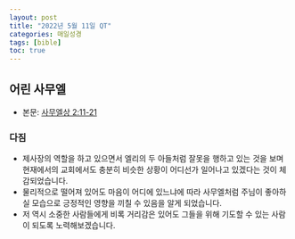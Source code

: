```yaml
---
layout: post
title: "2022년 5월 11일 QT"
categories: 매일성경
tags: [bible]
toc: true
---
```


## 어린 사무엘
- 본문: [사무엘상 2:11-21](https://www.bskorea.or.kr/bible/korbibReadpage.php?version=SAENEW&book=1sa&chap=2&sec=11&cVersion=&fontSize=15px&fontWeight=normal#focus)


### 다짐
- 제사장의 역할을 하고 있으면서 엘리의 두 아들처럼 잘못을 행하고 있는 것을 보며 현재에서의 교회에서도 충분히 비슷한 상황이 어디선가 일어나고 있겠다는 것이 체감되었습니다.
- 물리적으로 떨어져 있어도 마음이 어디에 있느냐에 따라 사무엘처럼 주님이 좋아하실 모습으로 긍정적인 영향을 끼칠 수 있음을 알게 되었습니다.
- 저 역시 소중한 사람들에게 비록 거리감은 있어도 그들을 위해 기도할 수 있는 사람이 되도록 노력해보겠습니다.
